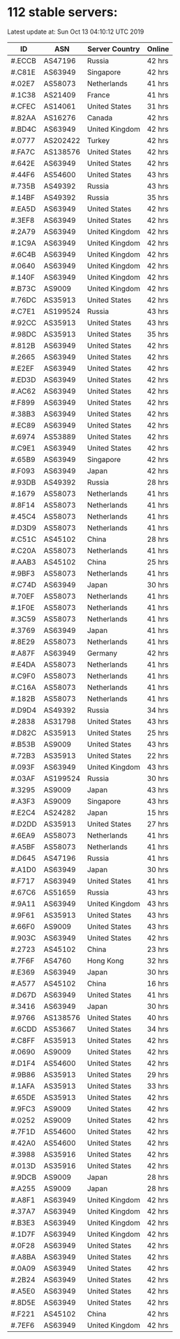 # 112 stable servers:

Latest update at: Sun Oct 13 04:10:12 UTC 2019

| ID | ASN | Server Country | Online |
| -- | --- | -------------- | ------ |
| #.ECCB | AS47196 | Russia | 42 hrs |
| #.C81E | AS63949 | Singapore | 42 hrs |
| #.02E7 | AS58073 | Netherlands | 41 hrs |
| #.1C38 | AS21409 | France | 41 hrs |
| #.CFEC | AS14061 | United States | 31 hrs |
| #.82AA | AS16276 | Canada | 42 hrs |
| #.BD4C | AS63949 | United Kingdom | 42 hrs |
| #.0777 | AS202422 | Turkey | 42 hrs |
| #.FA7C | AS138576 | United States | 42 hrs |
| #.642E | AS63949 | United States | 42 hrs |
| #.44F6 | AS54600 | United States | 43 hrs |
| #.735B | AS49392 | Russia | 43 hrs |
| #.14BF | AS49392 | Russia | 35 hrs |
| #.EA5D | AS63949 | United States | 42 hrs |
| #.3EF8 | AS63949 | United States | 42 hrs |
| #.2A79 | AS63949 | United Kingdom | 42 hrs |
| #.1C9A | AS63949 | United Kingdom | 42 hrs |
| #.6C4B | AS63949 | United Kingdom | 42 hrs |
| #.0640 | AS63949 | United Kingdom | 42 hrs |
| #.140F | AS63949 | United Kingdom | 42 hrs |
| #.B73C | AS9009 | United Kingdom | 42 hrs |
| #.76DC | AS35913 | United States | 42 hrs |
| #.C7E1 | AS199524 | Russia | 43 hrs |
| #.92CC | AS35913 | United States | 43 hrs |
| #.98DC | AS35913 | United States | 35 hrs |
| #.812B | AS63949 | United States | 42 hrs |
| #.2665 | AS63949 | United States | 42 hrs |
| #.E2EF | AS63949 | United States | 42 hrs |
| #.ED3D | AS63949 | United States | 42 hrs |
| #.AC62 | AS63949 | United States | 42 hrs |
| #.F899 | AS63949 | United States | 42 hrs |
| #.38B3 | AS63949 | United States | 42 hrs |
| #.EC89 | AS63949 | United States | 42 hrs |
| #.6974 | AS53889 | United States | 42 hrs |
| #.C9E1 | AS63949 | United States | 42 hrs |
| #.65B9 | AS63949 | Singapore | 42 hrs |
| #.F093 | AS63949 | Japan | 42 hrs |
| #.93DB | AS49392 | Russia | 28 hrs |
| #.1679 | AS58073 | Netherlands | 41 hrs |
| #.8F14 | AS58073 | Netherlands | 41 hrs |
| #.45C4 | AS58073 | Netherlands | 41 hrs |
| #.D3D9 | AS58073 | Netherlands | 41 hrs |
| #.C51C | AS45102 | China | 28 hrs |
| #.C20A | AS58073 | Netherlands | 41 hrs |
| #.AAB3 | AS45102 | China | 25 hrs |
| #.9BF3 | AS58073 | Netherlands | 41 hrs |
| #.C74D | AS63949 | Japan | 30 hrs |
| #.70EF | AS58073 | Netherlands | 41 hrs |
| #.1F0E | AS58073 | Netherlands | 41 hrs |
| #.3C59 | AS58073 | Netherlands | 41 hrs |
| #.3769 | AS63949 | Japan | 41 hrs |
| #.8E29 | AS58073 | Netherlands | 41 hrs |
| #.A87F | AS63949 | Germany | 42 hrs |
| #.E4DA | AS58073 | Netherlands | 41 hrs |
| #.C9F0 | AS58073 | Netherlands | 41 hrs |
| #.C16A | AS58073 | Netherlands | 41 hrs |
| #.182B | AS58073 | Netherlands | 41 hrs |
| #.D9D4 | AS49392 | Russia | 34 hrs |
| #.2838 | AS31798 | United States | 43 hrs |
| #.D82C | AS35913 | United States | 25 hrs |
| #.B53B | AS9009 | United States | 43 hrs |
| #.72B3 | AS35913 | United States | 22 hrs |
| #.093F | AS63949 | United Kingdom | 43 hrs |
| #.03AF | AS199524 | Russia | 30 hrs |
| #.3295 | AS9009 | Japan | 43 hrs |
| #.A3F3 | AS9009 | Singapore | 43 hrs |
| #.E2C4 | AS24282 | Japan | 15 hrs |
| #.D2DD | AS35913 | United States | 27 hrs |
| #.6EA9 | AS58073 | Netherlands | 41 hrs |
| #.A5BF | AS58073 | Netherlands | 41 hrs |
| #.D645 | AS47196 | Russia | 41 hrs |
| #.A1D0 | AS63949 | Japan | 30 hrs |
| #.F717 | AS63949 | United States | 41 hrs |
| #.67C6 | AS51659 | Russia | 43 hrs |
| #.9A11 | AS63949 | United Kingdom | 43 hrs |
| #.9F61 | AS35913 | United States | 43 hrs |
| #.66F0 | AS9009 | United States | 43 hrs |
| #.903C | AS63949 | United States | 42 hrs |
| #.2723 | AS45102 | China | 23 hrs |
| #.7F6F | AS4760 | Hong Kong | 32 hrs |
| #.E369 | AS63949 | Japan | 30 hrs |
| #.A577 | AS45102 | China | 16 hrs |
| #.D67D | AS63949 | United States | 41 hrs |
| #.3416 | AS63949 | Japan | 30 hrs |
| #.9766 | AS138576 | United States | 40 hrs |
| #.6CDD | AS53667 | United States | 34 hrs |
| #.C8FF | AS35913 | United States | 42 hrs |
| #.0690 | AS9009 | United States | 42 hrs |
| #.D1F4 | AS54600 | United States | 42 hrs |
| #.9B86 | AS35913 | United States | 29 hrs |
| #.1AFA | AS35913 | United States | 33 hrs |
| #.65DE | AS35913 | United States | 42 hrs |
| #.9FC3 | AS9009 | United States | 42 hrs |
| #.0252 | AS9009 | United States | 42 hrs |
| #.7F1D | AS54600 | United States | 42 hrs |
| #.42A0 | AS54600 | United States | 42 hrs |
| #.3988 | AS35916 | United States | 42 hrs |
| #.013D | AS35916 | United States | 42 hrs |
| #.9DCB | AS9009 | Japan | 28 hrs |
| #.A255 | AS9009 | Japan | 28 hrs |
| #.A8F1 | AS63949 | United Kingdom | 42 hrs |
| #.37A7 | AS63949 | United Kingdom | 42 hrs |
| #.B3E3 | AS63949 | United Kingdom | 42 hrs |
| #.1D7F | AS63949 | United Kingdom | 42 hrs |
| #.0F28 | AS63949 | United States | 42 hrs |
| #.A8BA | AS63949 | United States | 42 hrs |
| #.0A09 | AS63949 | United States | 42 hrs |
| #.2B24 | AS63949 | United States | 42 hrs |
| #.A5E0 | AS63949 | United States | 42 hrs |
| #.8D5E | AS63949 | United States | 42 hrs |
| #.F221 | AS45102 | China | 42 hrs |
| #.7EF6 | AS63949 | United Kingdom | 42 hrs |

